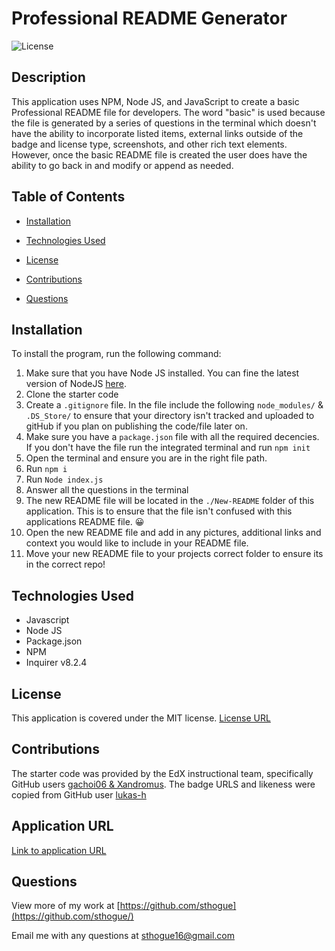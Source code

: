 # Professional README Generator

![License](https://img.shields.io/badge/License-MIT-yellow.svg)  

## Description

This application uses NPM, Node JS, and JavaScript to create a basic Professional README file for developers. The word "basic" is used because the file is generated by a series of questions in the terminal which doesn't have the ability to incorporate listed items, external links outside of the badge and license type, screenshots, and other rich text elements.  However, once the basic README file is created the user does have the ability to go back in and modify or append as needed.

## Table of Contents

* [Installation](#installation)

* [Technologies Used](#Technologies-Used)

* [License](#license)

* [Contributions](#contributions)

* [Questions](#questions)

## Installation

To install the program, run the following command:

1. Make sure that you have Node JS installed. You can fine the latest version of NodeJS [here]('https://nodejs.org/en').
2. Clone the starter code
3. Create a `.gitignore` file. In the file include the following `node_modules/` & `.DS_Store/` to ensure that your directory isn't tracked and uploaded to gitHub if you plan on publishing the code/file later on. 
4. Make sure you have a `package.json` file with all the required decencies. If you don't have the file run the integrated terminal and run `npm init`
5. Open the terminal and ensure you are in the right file path.
6. Run `npm i` 
7. Run `Node index.js`
8. Answer all the questions in the terminal
9. The new README file will be located in the `./New-README` folder of this application. This is to ensure that the file isn't confused with this applications README file. 😀
10. Open the new README file and add in any pictures, additional links and context you would like to include in your README file. 
11. Move your new README file to your projects correct folder to ensure its in the correct repo!



## Technologies Used
- Javascript
- Node JS
- Package.json
- NPM
- Inquirer v8.2.4


## License

This application is covered under the MIT license.
[License URL](https://opensource.org/licenses/MIT)


## Contributions

The starter code was provided by the EdX instructional team, specifically GitHub users [gachoi06 & Xandromus]('https://github.com/coding-boot-camp/potential-enigma'). The badge URLS and likeness were copied from GitHub user [lukas-h]('https://gist.github.com/lukas-h/2a5d00690736b4c3a7ba')


## Application URL
[Link to application URL](https://github.com/sthogue/ReadMe-NodeJS)

## Questions

View more of my work at
[https://github.com/sthogue](https://github.com/sthogue/)

Email me with any questions at
sthogue16@gmail.com
